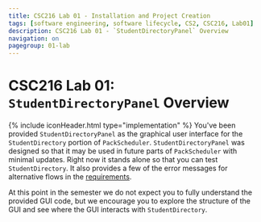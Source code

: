 ```yaml
---
title: CSC216 Lab 01 - Installation and Project Creation
tags: [software engineering, software lifecycle, CS2, CSC216, Lab01]
description: CSC216 Lab 01 - `StudentDirectoryPanel` Overview
navigation: on
pagegroup: 01-lab
---
```


# CSC216 Lab 01: `StudentDirectoryPanel` Overview
{% include iconHeader.html type="implementation" %}
You've been provided `StudentDirectoryPanel` as the graphical user interface for the `StudentDirectory` portion of `PackScheduler`.  `StudentDirectoryPanel` was designed so that it may be used in future parts of `PackScheduler` with minimal updates.  Right now it stands alone so that you can test `StudentDirectory`.  It also provides a few of the error messages for alternative flows in the [requirements](01-lab-requirements).

At this point in the semester we do not expect you to fully understand the provided GUI code, but we encourage you to explore the structure of the GUI and see where the GUI interacts with `StudentDirectory`.

